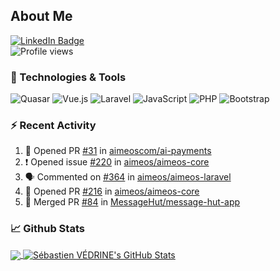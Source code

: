 ## About Me

[![LinkedIn Badge](https://img.shields.io/badge/-LinkedIn-0077B0?style=flat-square&logo=LinkedIn)](https://www.linkedin.com/in/sebastien-vedrine/)
</br>
![Profile views](https://gpvc.arturio.dev/Vedrine)

### 🔧 Technologies & Tools

<p>
  <img alt="Quasar" src="https://img.shields.io/badge/-Quasar-1976D2?style=flat-square&logo=Quasar&logoColor=white">  
  <img alt="Vue.js" src="https://img.shields.io/badge/-Vue.js-4FC08D?style=flat-square&logo=Vue.js&logoColor=white">
  <img alt="Laravel" src="https://img.shields.io/badge/-Laravel-FF2D20?style=flat-square&logo=Laravel&logoColor=white">
  <img alt="JavaScript" src="https://img.shields.io/badge/-JavaScript-F7DF1E?style=flat-square&logo=JavaScript&logoColor=white">
  <img alt="PHP" src="https://img.shields.io/badge/-PHP-777BB4?style=flat-square&logo=PHP&logoColor=white">
  <img alt="Bootstrap" src="https://img.shields.io/badge/-Bootstrap-563D7C?style=flat-square&logo=Bootstrap&logoColor=white">
</p>

### :zap: Recent Activity

<!--START_SECTION:activity-->
1. 💪 Opened PR [#31](https://github.com/aimeoscom/ai-payments/pull/31) in [aimeoscom/ai-payments](https://github.com/aimeoscom/ai-payments)
2. ❗️ Opened issue [#220](https://github.com/aimeos/aimeos-core/issues/220) in [aimeos/aimeos-core](https://github.com/aimeos/aimeos-core)
3. 🗣 Commented on [#364](https://github.com/aimeos/aimeos-laravel/issues/364) in [aimeos/aimeos-laravel](https://github.com/aimeos/aimeos-laravel)
4. 💪 Opened PR [#216](https://github.com/aimeos/aimeos-core/pull/216) in [aimeos/aimeos-core](https://github.com/aimeos/aimeos-core)
5. 🎉 Merged PR [#84](https://github.com/MessageHut/message-hut-app/pull/84) in [MessageHut/message-hut-app](https://github.com/MessageHut/message-hut-app)
<!--END_SECTION:activity-->


### &#x1f4c8; Github Stats

<a href="">
  <img align="center" src="https://github-readme-stats-git-master.vedrine.vercel.app/api/top-langs/?username=sebastien-vedrine" />
</a>

<a href="">
  <img align="center" src="https://github-readme-stats-git-master.vedrine.vercel.app/api?username=sebastien-vedrine&show_icons=true&line_height=27&count_private=true&theme=vue" alt="Sébastien VÉDRINE's GitHub Stats" />
</a>
